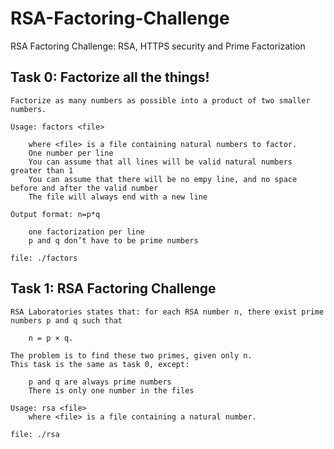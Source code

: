 # RSA-Factoring-Challenge
RSA Factoring Challenge: RSA, HTTPS security and Prime Factorization

## Task 0: Factorize all the things!
    Factorize as many numbers as possible into a product of two smaller numbers.

    Usage: factors <file>

        where <file> is a file containing natural numbers to factor.
        One number per line
        You can assume that all lines will be valid natural numbers greater than 1
        You can assume that there will be no empy line, and no space before and after the valid number
        The file will always end with a new line

    Output format: n=p*q

        one factorization per line
        p and q don’t have to be prime numbers
    
    file: ./factors

## Task 1: RSA Factoring Challenge
    RSA Laboratories states that: for each RSA number n, there exist prime numbers p and q such that

        n = p × q.
    
    The problem is to find these two primes, given only n.
    This task is the same as task 0, except:

        p and q are always prime numbers
        There is only one number in the files
    
    Usage: rsa <file>
        where <file> is a file containing a natural number.

    file: ./rsa